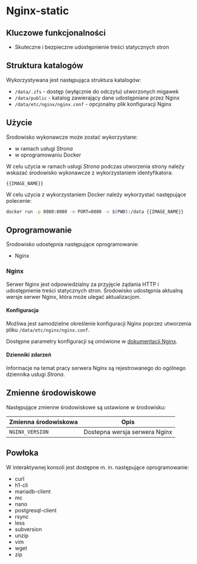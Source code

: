 # Nginx-static

## Kluczowe funkcjonalności

* Skuteczne i bezpieczne udostępnienie treści statycznych stron

## Struktura katalogów

Wykorzystywana jest następująca struktura katalogów:

* ```/data/.zfs``` - dostęp (wyłącznie do odczytu) utworzonych migawek
* ```/data/public``` - katalog zawierający dane udostępniane przez Nginx
* ```/data/etc/nginx/nginx.conf``` - opcjonalny plik konfiguracji Nginx

## Użycie

Środowisko wykonawcze może zostać wykorzystane:

* w ramach usługi *Strona*
* w oprogramowaniu Docker

W celu użycia w ramach usługi *Strona* podczas utworzenia strony należy wskazać środowisko wykonawcze z wykorzystaniem identyfikatora:

```{{IMAGE_NAME}}```

W celu użycia z wykorzystaniem Docker należy wykorzystać następujące polecenie:

```bash
docker run -p 8080:8080 -e PORT=8080 -v $(PWD):/data {{IMAGE_NAME}}
```

## Oprogramowanie

Środowisko udostępnia następujące oprogramowanie:

- Nginx

### Nginx

Serwer Nginx jest odpowiedzialny za przyjęcie żądania HTTP i udostępnienie treści statycznych stron. Środowisko udostępnia aktualną wersje serwer Nginx, która może ulegać aktualizacjom.

#### Konfiguracja

Możliwa jest samodzielne określenie konfiguracji Nginx poprzez utworzenia pliku ```/data/etc/nginx/nginx.conf```.

Dostępne parametry konfiguracji są omówione w [dokumentacji Nginx](https://www.nginx.com/resources/wiki/).

#### Dzienniki zdarzeń

Informacje na temat pracy serwera Nginx są rejestrowanego do ogólnego dziennika usługi *Strona*.

## Zmienne środowiskowe

Następujące zmienne środowiskowe są ustawione w środowisku:

| Zmienna środowiskowa  | Opis
| --------------------- | -------
| ```NGINX_VERSION```   | Dostepna wersja serwera Nginx  |

## Powłoka

W interaktywnej konsoli jest dostępne m. in. następujące oprogramowanie:

* curl
* h1-cli
* mariadb-client
* mc
* nano
* postgresql-client
* rsync
* less
* subversion
* unzip
* vim
* wget
* zip
